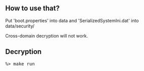 How to use that?
----------------

Put 'boot.properties' into data and 'SerializedSystemIni.dat' into data/security/

Cross-domain decryption will not work.


Decryption
----------
<pre>
%> make run
</pre>

